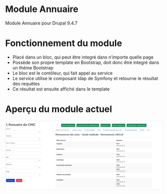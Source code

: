 # Module Annuaire
Module Annuaire pour Drupal 9.4.7

# Fonctionnement du module
- Placé dans un bloc, qui peut être integré dans n’importe quelle page
- Possède son propre template en Bootstrap, doit donc être integré dans un thème Bootstrap
- Le bloc est le contôleur, qui fait appel au service
- Le service utilise le composant ldap de Symfony et retourne le résultat des requêtes
- Ce résultat est ensuite affiché dans le template

# Aperçu du module actuel
![Aperçu du module](<local/ecran4.png>)
